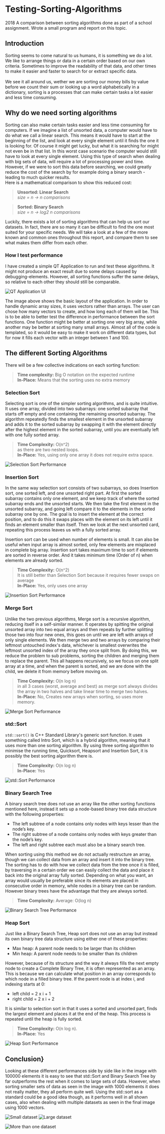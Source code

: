 # Testing-Sorting-Algorithms
2018
A comparison between sorting algorithms done as part of a school assignment.
Wrote a small program and report on this topic.

## Introduction

Sorting seems to come natural to us humans, it is something we do a lot. We like to arrange things or data in a certain order based on our own criteria. Sometimes to improve the readability of that data, and other times to make it easier and faster to search for or extract specific data.
<br><br>
We see it all around us, wether we are sorting our money bills by value before we count their sum or looking up a word alphabetically in a dictionary, sorting is a processes that can make certain tasks a lot easier and less time consuming.

## Why do we need sorting algorithms
Sorting can also make certain tasks easier and less time consuming for computers. If we imagine a list of unsorted data, a computer would have to do what we call a linear search. This means it would have to start at the beginning of the list, and look at every single element until it finds the one it is looking for. Of course it might get lucky, but what it is searching for might not even be in that list. In this worst case scenario the computer would still have to look at every single element. Using this type of search when dealing with big sets of data, will require a lot of processing power and time. However, if we were to sort this data before searching, we could greatly reduce the cost of the search by for example doing a binary search - leading to much quicker results.
<br>Here is a mathematical comparison to show this reduced cost:

> __Unsorted: Linear Search__
<br>  _size = n → n comparisons_

> __Sorted: Binary Search__
<br> _size = n → log2 n comparisons_


Luckily, there exists a lot of sorting algorithms that can help us sort our datasets. In fact, there are so many it can be difficult to find the one most suited for your specific needs. We will take a look at a few of the more known and common ones throughout this report, and compare them to see what makes them differ from each other.

### How I test performance

I have created a simple QT Application to run and test these algorithms. It might not produce an exact result due to some delays caused by debugging-elements. However, all sorting functions suffer the same delays, so relative to each other they should still be comparable. 

![QT Application UI](/images/UI.png)

The image above shows the basic layout of the application. In order to handle dynamic array sizes, it uses vectors rather than arrays. The user can chose how many vectors to create, and how long each of them will be. This is to be able to better test the difference in performance between the sort functions. One function might be better at sorting one very big array, while another may be better at sorting many small arrays. Almost all of the code is templated, so it would be easy to make it work on different data types, but for now it fills each vector with an integer between 1 and 100.

## The different Sorting Algorithms

There will be a few collective indications on each sorting function:
> __Time complexity:__ Big O notation on the expected runtime 
<br>__In-Place:__ Means that the sorting uses no extra memory


### Selection Sort

Selecting sort is one of the simpler sorting algorithms, and is quite intuitive. 
<br>It uses one array, divided into two subarrays: one sorted subarray that starts off empty and one containing the remaining unsorted subarray. 
The algorithm repeatedly finds the smallest element in the unsorted subarray and adds it to the sorted subarray by swapping it with the element directly after the highest element in the sorted subarray, until you are eventually left with one fully sorted array.

> __Time Complexity:__ O(n^2) 
<br>as there are two nested loops.
<br>__In-Place:__ Yes, using only one array it does not require extra space.

![Selection Sort Performance](/images/SelectionSort.png)

### Insertion Sort

In the same way selection sort consists of two subarrays, so does Insertion sort, one sorted left, and one unsorted right part. At first the sorted subarray contains only one element, and we keep track of where the sorted subarray ends and the unsorted starts. We then take the first element in the unsorted subarray, and going left compare it to the elements in the sorted subarray one by one. The goal is to insert the element at the correct position, and to do this it swaps places with the element on its left until it finds an element smaller than itself. Then we look at the next unsorted card, repeating this process leaves us with a fully sorted array.

Insertion sort can be used when number of elements is small. It can also be useful when input array is almost sorted, only few elements are misplaced in complete big array. Insertion sort takes maximum time to sort if elements are sorted in reverse order. And it takes minimum time (Order of n) when elements are already sorted.

> __Time Complexity:__ O(n^2)
<br> It is still better than Selection Sort because it requires fewer swaps on average
<br> __In-Place:__ Yes, only uses one array

![Insertion Sort Performance](/images/InsertionSort.png)

### Merge Sort

Unlike the two previous algorithms, Merge sort is a recursive algorithm, reducing itself in a self-similar manner. It operates by spitting the original unsorted array into two equal arrays and then repeats by further splitting those two into four new ones, this goes on until we are left with arrays of only single elements. We then merge two and two arrays by comparing their leftmost untouched index's data, whichever is smallest overwrites the leftmost unsorted index of the array they once split from. By doing this, we reduce the problem to sub problems, sorting the children and merging them to replace the parent. This all happens recursively, so we focus on one split array at a time, and when the parent is sorted, and we are done with the child, we delete it from memory before moving on.

> __Time Complexity:__  O(n log n)
<br> in all 3 cases (worst, average and best) as merge sort always divides the array in two halves and take linear time to merge two halves.
<br>__In-Place:__ No, Creates new arrays when sorting, so uses more memory.

![Merge Sort Performance](/images/MergeSort.png)

### std::Sort

`std::sort()` is C++ Standard Library's generic sort function. It uses something called Intro Sort, which is a hybrid algorithm, meaning that it uses more than one sorting algorithm. By using three sorting algorithm to minimise the running time, Quicksort, Heapsort and Insertion Sort, it is possibly the best sorting algorithm there is.

> __Time Complexity:__ O(n log n)
<br> __In-Place:__ Yes

![std::Sort Performance](/images/stdSort.png)

### Binary Search Tree

A binary search tree does not use an array like the other sorting functions mentioned here, instead it sets up a node-based binary tree data structure with the following properties:
* The left subtree of a node contains only nodes with keys lesser than the node’s key.
* The right subtree of a node contains only nodes with keys greater than the node’s key.
* The left and right subtree each must also be a binary search tree.

When sorting using this method we do not actually restructure an array, though we can collect data from an array and insert it into the binary tree. The sorting has to do with how we collect data from the tree once it is filled, by traversing in a certain order we can easily collect the data and place it back into the original array fully sorted.
Depending on what you want, an array would usually be preferable since its elements are placed in consecutive order in memory, while nodes in a binary tree can be random. However binary trees have the advantage that they are always sorted.

> __Time Complexity:__ Average: O(log n)

![Binary Search Tree Performance](/images/BinarySearchTree.png)

### Heap Sort

Just like a Binary Search Tree, Heap sort does not use an array but instead its own binary tree data structure using either one of these properties:
* Max heap: A parent node needs to be larger than its children
* Min heap: A parent node needs to be smaller than its children

However, because of its structure and the way it always fills the next empty node to create a Complete Binary Tree, it is often represented as an array. This is because we can calculate what position in an array corresponds to which node in a filled binary tree. If the parent node is at index i, and indexing starts at 0:
* left child = 2 x i + 1
* right child = 2 x i + 2

It is similar to selection sort in that it uses a sorted and unsorted part, finds the largest element and places it at the end of the heap. This process is repeated until the heap is fully sorted.

> __Time Complexity:__ O(n log n).
<br> __In-Place:__ Yes

![Heap Sort Performance](/images/HeapSort.png)

## Conclusion}

Looking at these different performances side by side like in the image with 100000 elements it is easy to see that std::Sort and Binary Search Tree by far outperforms the rest when it comes to large sets of data. However, when sorting smaller sets of data as seen in the image with 1000 elements it does not really matter, they all perform quite well. Using the std::sort as a standard could be a good idea though, as it performs well in all shown cases, also when dealing with multiple datasets as seen in the final image using 1000 vectors.

![Small dataset](/images/smallDataset.png)
![Large dataset](/images/largeDataset.png)

![More than one dataset](/images/severalVectors.png)
